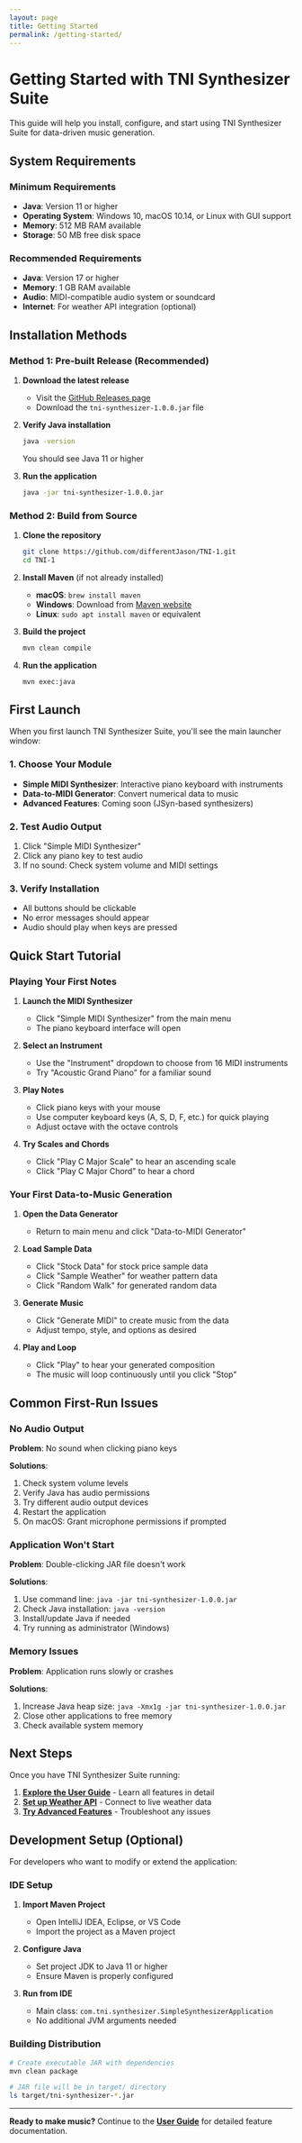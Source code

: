 ```yaml
---
layout: page
title: Getting Started
permalink: /getting-started/
---
```


# Getting Started with TNI Synthesizer Suite

This guide will help you install, configure, and start using TNI Synthesizer Suite for data-driven music generation.

## System Requirements

### Minimum Requirements
- **Java**: Version 11 or higher
- **Operating System**: Windows 10, macOS 10.14, or Linux with GUI support
- **Memory**: 512 MB RAM available
- **Storage**: 50 MB free disk space

### Recommended Requirements
- **Java**: Version 17 or higher
- **Memory**: 1 GB RAM available
- **Audio**: MIDI-compatible audio system or soundcard
- **Internet**: For weather API integration (optional)

## Installation Methods

### Method 1: Pre-built Release (Recommended)

1. **Download the latest release**
   - Visit the [GitHub Releases page](https://github.com/differentJason/TNI-1/releases)
   - Download the `tni-synthesizer-1.0.0.jar` file

2. **Verify Java installation**
   ```bash
   java -version
   ```
   You should see Java 11 or higher

3. **Run the application**
   ```bash
   java -jar tni-synthesizer-1.0.0.jar
   ```

### Method 2: Build from Source

1. **Clone the repository**
   ```bash
   git clone https://github.com/differentJason/TNI-1.git
   cd TNI-1
   ```

2. **Install Maven** (if not already installed)
   - **macOS**: `brew install maven`
   - **Windows**: Download from [Maven website](https://maven.apache.org/download.cgi)
   - **Linux**: `sudo apt install maven` or equivalent

3. **Build the project**
   ```bash
   mvn clean compile
   ```

4. **Run the application**
   ```bash
   mvn exec:java
   ```

## First Launch

When you first launch TNI Synthesizer Suite, you'll see the main launcher window:

### 1. Choose Your Module
- **Simple MIDI Synthesizer**: Interactive piano keyboard with instruments
- **Data-to-MIDI Generator**: Convert numerical data to music
- **Advanced Features**: Coming soon (JSyn-based synthesizers)

### 2. Test Audio Output
1. Click "Simple MIDI Synthesizer"
2. Click any piano key to test audio
3. If no sound: Check system volume and MIDI settings

### 3. Verify Installation
- All buttons should be clickable
- No error messages should appear
- Audio should play when keys are pressed

## Quick Start Tutorial

### Playing Your First Notes

1. **Launch the MIDI Synthesizer**
   - Click "Simple MIDI Synthesizer" from the main menu
   - The piano keyboard interface will open

2. **Select an Instrument**
   - Use the "Instrument" dropdown to choose from 16 MIDI instruments
   - Try "Acoustic Grand Piano" for a familiar sound

3. **Play Notes**
   - Click piano keys with your mouse
   - Use computer keyboard keys (A, S, D, F, etc.) for quick playing
   - Adjust octave with the octave controls

4. **Try Scales and Chords**
   - Click "Play C Major Scale" to hear an ascending scale
   - Click "Play C Major Chord" to hear a chord

### Your First Data-to-Music Generation

1. **Open the Data Generator**
   - Return to main menu and click "Data-to-MIDI Generator"

2. **Load Sample Data**
   - Click "Stock Data" for stock price sample data
   - Click "Sample Weather" for weather pattern data
   - Click "Random Walk" for generated random data

3. **Generate Music**
   - Click "Generate MIDI" to create music from the data
   - Adjust tempo, style, and options as desired

4. **Play and Loop**
   - Click "Play" to hear your generated composition
   - The music will loop continuously until you click "Stop"

## Common First-Run Issues

### No Audio Output
**Problem**: No sound when clicking piano keys

**Solutions**:
1. Check system volume levels
2. Verify Java has audio permissions
3. Try different audio output devices
4. Restart the application
5. On macOS: Grant microphone permissions if prompted

### Application Won't Start
**Problem**: Double-clicking JAR file doesn't work

**Solutions**:
1. Use command line: `java -jar tni-synthesizer-1.0.0.jar`
2. Check Java installation: `java -version`
3. Install/update Java if needed
4. Try running as administrator (Windows)

### Memory Issues
**Problem**: Application runs slowly or crashes

**Solutions**:
1. Increase Java heap size: `java -Xmx1g -jar tni-synthesizer-1.0.0.jar`
2. Close other applications to free memory
3. Check available system memory

## Next Steps

Once you have TNI Synthesizer Suite running:

1. **[Explore the User Guide](user-guide.html)** - Learn all features in detail
2. **[Set up Weather API](weather-api.html)** - Connect to live weather data
3. **[Try Advanced Features](troubleshooting.html)** - Troubleshoot any issues

## Development Setup (Optional)

For developers who want to modify or extend the application:

### IDE Setup
1. **Import Maven Project**
   - Open IntelliJ IDEA, Eclipse, or VS Code
   - Import the project as a Maven project

2. **Configure Java**
   - Set project JDK to Java 11 or higher
   - Ensure Maven is properly configured

3. **Run from IDE**
   - Main class: `com.tni.synthesizer.SimpleSynthesizerApplication`
   - No additional JVM arguments needed

### Building Distribution
```bash
# Create executable JAR with dependencies
mvn clean package

# JAR file will be in target/ directory
ls target/tni-synthesizer-*.jar
```

---

**Ready to make music?** Continue to the **[User Guide](user-guide.html)** for detailed feature documentation.